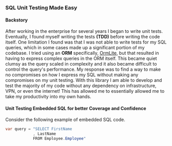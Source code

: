 ### SQL Unit Testing Made Easy

#### Backstory

After working in the enterprise for several years I began to write unit tests.  Eventually, I found myself writing 
the tests **(TDD)** before writing the code itself.  One limitation I found was that I was not able to write tests for my
SQL queries, which in some cases made up a significant portion of my codebase.  I tried using an **ORM** specifically, [OrmLite](https://ormlite.com/),
but that resulted in having to express complex queries in the ORM itself.  This became quiet clumsy as the query scaled in complexity and it also
became difficult to control the query's performance.  My response was to find a way to make no compromises on how I express my SQL without making
any compromises on my unit testing.  With this library I am able to develop and test the majority of my code without any dependency on infrastructure,
VPN, or even the internet!  This has allowed me to essentially allowed me to take my productivity into my own hands.

####  Unit Testing Embedded SQL for better Coverage and Confidence

Consider the following example of embedded SQL code.

```csharp
var query = "SELECT FirstName
			, LastName
			FROM Employee.Employee"
			
